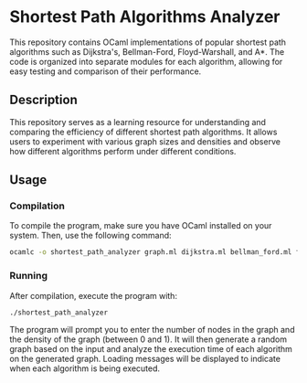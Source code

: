 # Shortest Path Algorithms Analyzer

This repository contains OCaml implementations of popular shortest path algorithms such as Dijkstra's, Bellman-Ford, Floyd-Warshall, and A\*. The code is organized into separate modules for each algorithm, allowing for easy testing and comparison of their performance.

## Description

This repository serves as a learning resource for understanding and comparing the efficiency of different shortest path algorithms. It allows users to experiment with various graph sizes and densities and observe how different algorithms perform under different conditions.

## Usage

### Compilation

To compile the program, make sure you have OCaml installed on your system. Then, use the following command:

```bash
ocamlc -o shortest_path_analyzer graph.ml dijkstra.ml bellman_ford.ml floyd_warshall.ml a_star.ml performance_analyzer.ml main.ml
```

### Running

After compilation, execute the program with:

```bash
./shortest_path_analyzer
```

The program will prompt you to enter the number of nodes in the graph and the density of the graph (between 0 and 1). It will then generate a random graph based on the input and analyze the execution time of each algorithm on the generated graph. Loading messages will be displayed to indicate when each algorithm is being executed.
